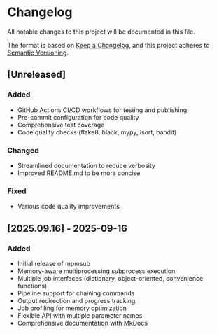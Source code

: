 # Changelog

All notable changes to this project will be documented in this file.

The format is based on [Keep a Changelog](https://keepachangelog.com/en/1.0.0/),
and this project adheres to [Semantic Versioning](https://semver.org/spec/v2.0.0.html).

## [Unreleased]

### Added
- GitHub Actions CI/CD workflows for testing and publishing
- Pre-commit configuration for code quality
- Comprehensive test coverage
- Code quality checks (flake8, black, mypy, isort, bandit)

### Changed
- Streamlined documentation to reduce verbosity
- Improved README.md to be more concise

### Fixed
- Various code quality improvements

## [2025.09.16] - 2025-09-16

### Added
- Initial release of mpmsub
- Memory-aware multiprocessing subprocess execution
- Multiple job interfaces (dictionary, object-oriented, convenience functions)
- Pipeline support for chaining commands
- Output redirection and progress tracking
- Job profiling for memory optimization
- Flexible API with multiple parameter names
- Comprehensive documentation with MkDocs
